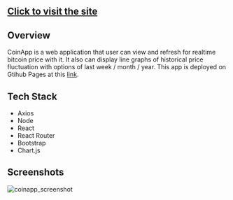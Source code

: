 ## [Click to visit the site](https://yifeidesu.github.io/coinapp/)

## Overview

CoinApp is a web application that user can view and refresh for realtime bitcoin price with it. It also can display line graphs of historical price fluctuation with options of last week / month / year. This app is deployed on Gtihub Pages at this [link](https://yifeidesu.github.io/coinapp/).

## Tech Stack

- Axios
- Node
- React
- React Router
- Bootstrap
- Chart.js

## Screenshots
![coinapp_screenshot](https://user-images.githubusercontent.com/23082500/41727604-b74b289c-7542-11e8-9784-74088afd20ff.png)
